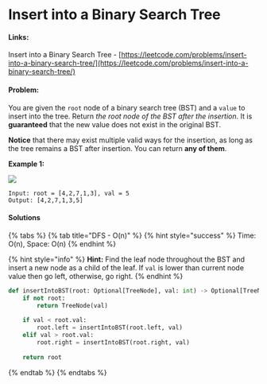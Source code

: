 # Insert into a Binary Search Tree

#### Links:

Insert into a Binary Search Tree - [https://leetcode.com/problems/insert-into-a-binary-search-tree/](https://leetcode.com/problems/insert-into-a-binary-search-tree/)

#### Problem:



You are given the `root` node of a binary search tree (BST) and a `value` to insert into the tree. Return _the root node of the BST after the insertion_. It is **guaranteed** that the new value does not exist in the original BST.

**Notice** that there may exist multiple valid ways for the insertion, as long as the tree remains a BST after insertion. You can return **any of them**.

&#x20;

**Example 1:**

![](https://assets.leetcode.com/uploads/2020/10/05/insertbst.jpg)

```
Input: root = [4,2,7,1,3], val = 5
Output: [4,2,7,1,3,5]
```

#### Solutions

{% tabs %}
{% tab title="DFS - O(n)" %}
{% hint style="success" %}
Time: O(n), Space: O(n)
{% endhint %}

{% hint style="info" %}
**Hint:** Find the leaf node throughout the BST and insert a new node as a child of the leaf. If `val` is lower than current node value then go left, otherwise, go right.
{% endhint %}

```python
def insertIntoBST(root: Optional[TreeNode], val: int) -> Optional[TreeNode]:
    if not root:
        return TreeNode(val)
    
    if val < root.val:
        root.left = insertIntoBST(root.left, val)
    elif val > root.val:
        root.right = insertIntoBST(root.right, val)
        
    return root
```
{% endtab %}
{% endtabs %}
